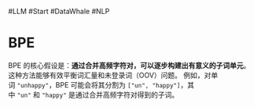 #LLM #Start #DataWhale #NLP
# BPE
BPE 的核心假设是：​**通过合并高频字符对，可以逐步构建出有意义的子词单元**。这种方法能够有效平衡词汇量和未登录词（OOV）问题。
例如，对单词 `"unhappy"`，BPE 可能会将其分割为 `["un", "happy"]`，其中 `"un"` 和 `"happy"` 是通过合并高频字符对得到的子词。
